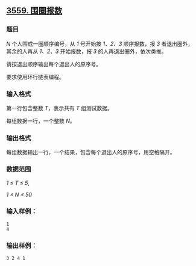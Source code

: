 ## [3559. 围圈报数](https://www.acwing.com/problem/content/3562/)

### 题目

*N* 个人围成一圈顺序编号，从 *1* 号开始按 *1、2、3* 顺序报数，报 *3* 者退出圈外，其余的人再从 *1、2、3* 开始报数，报 *3* 的人再退出圈外，依次类推。

请按退出顺序输出每个退出人的原序号。

要求使用环行链表编程。

### 输入格式

第一行包含整数 *T*，表示共有 *T* 组测试数据。

每组数据一行，一个整数 *N*。

### 输出格式

每组数据输出一行，一个结果，包含每个退出人的原序号，用空格隔开。

### 数据范围

*1 ≤ T ≤ 5*,

*1 ≤ N ≤ 50*

### 输入样例：

```
1
4
```

### 输出样例：

```
3 2 4 1
```
